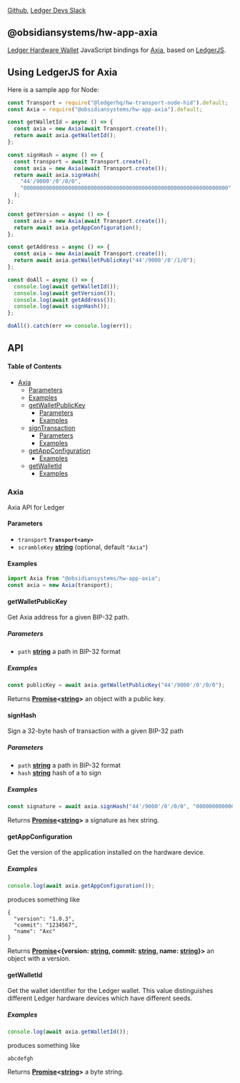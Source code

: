 [Github](https://github.com/LedgerHQ/ledgerjs/),
[Ledger Devs Slack](https://ledger-dev.slack.com/)

## @obsidiansystems/hw-app-axia

[Ledger Hardware Wallet](https://www.ledger.com/) JavaScript bindings for [Axia](https://www.avalabs.org/), based on [LedgerJS](https://github.com/LedgerHQ/ledgerjs).

## Using LedgerJS for Axia

Here is a sample app for Node:

```javascript
const Transport = require("@ledgerhq/hw-transport-node-hid").default;
const Axia = require("@obsidiansystems/hw-app-axia").default;

const getWalletId = async () => {
  const axia = new Axia(await Transport.create());
  return await axia.getWalletId();
};

const signHash = async () => {
  const transport = await Transport.create();
  const axia = new Axia(await Transport.create());
  return await axia.signHash(
    "44'/9000'/0'/0/0",
    "0000000000000000000000000000000000000000000000000000000000000000"
  );
};

const getVersion = async () => {
  const axia = new Axia(await Transport.create());
  return await axia.getAppConfiguration();
};

const getAddress = async () => {
  const axia = new Axia(await Transport.create());
  return await axia.getWalletPublicKey("44'/9000'/0'/1/0");
};

const doAll = async () => {
  console.log(await getWalletId());
  console.log(await getVersion());
  console.log(await getAddress());
  console.log(await signHash());
};

doAll().catch(err => console.log(err));
```

## API

#### Table of Contents

-   [Axia](#axia)
    -   [Parameters](#parameters)
    -   [Examples](#examples)
    -   [getWalletPublicKey](#getwalletpublickey)
        -   [Parameters](#parameters-1)
        -   [Examples](#examples-1)
    -   [signTransaction](#signtransaction)
        -   [Parameters](#parameters-2)
        -   [Examples](#examples-2)
    -   [getAppConfiguration](#getappconfiguration)
        -   [Examples](#examples-3)
    -   [getWalletId](#getwalletid)
        -   [Examples](#examples-4)

### Axia

Axia API for Ledger

#### Parameters

-   `transport` **`Transport<any>`**
-   `scrambleKey` **[string](https://developer.mozilla.org/docs/Web/JavaScript/Reference/Global_Objects/String)**  (optional, default `"Axia"`)

#### Examples

```javascript
import Axia from "@obsidiansystems/hw-app-axia";
const axia = new Axia(transport);
```

#### getWalletPublicKey

Get Axia address for a given BIP-32 path.

##### Parameters

-   `path` **[string](https://developer.mozilla.org/docs/Web/JavaScript/Reference/Global_Objects/String)** a path in BIP-32 format

##### Examples

```javascript
const publicKey = await axia.getWalletPublicKey("44'/9000'/0'/0/0");
```

Returns **[Promise](https://developer.mozilla.org/docs/Web/JavaScript/Reference/Global_Objects/Promise)&lt;[string](https://developer.mozilla.org/docs/Web/JavaScript/Reference/Global_Objects/String)>** an object with a public key.

#### signHash

Sign a 32-byte hash of transaction with a given BIP-32 path

##### Parameters

-   `path` **[string](https://developer.mozilla.org/docs/Web/JavaScript/Reference/Global_Objects/String)** a path in BIP-32 format
-   `hash` **[string](https://developer.mozilla.org/docs/Web/JavaScript/Reference/Global_Objects/String)** hash of a to sign

##### Examples

```javascript
const signature = await axia.signHash("44'/9000'/0'/0/0", "0000000000000000000000000000000000000000000000000000000000000000");
```

Returns **[Promise](https://developer.mozilla.org/docs/Web/JavaScript/Reference/Global_Objects/Promise)&lt;[string](https://developer.mozilla.org/docs/Web/JavaScript/Reference/Global_Objects/String)>** a signature as hex string.

#### getAppConfiguration

Get the version of the application installed on the hardware device.

##### Examples

```javascript
console.log(await axia.getAppConfiguration());
```

produces something like

```
{
  "version": "1.0.3",
  "commit": "1234567",
  "name": "Axc"
}
```

Returns **[Promise](https://developer.mozilla.org/docs/Web/JavaScript/Reference/Global_Objects/Promise)&lt;{version: [string](https://developer.mozilla.org/docs/Web/JavaScript/Reference/Global_Objects/String), commit: [string](https://developer.mozilla.org/docs/Web/JavaScript/Reference/Global_Objects/String), name: [string](https://developer.mozilla.org/docs/Web/JavaScript/Reference/Global_Objects/String)}>** an object with a version.

#### getWalletId

Get the wallet identifier for the Ledger wallet. This value distinguishes different Ledger hardware devices which have different seeds.

##### Examples

```javascript
console.log(await axia.getWalletId());
```
produces something like

```
abcdefgh
```

Returns **[Promise](https://developer.mozilla.org/docs/Web/JavaScript/Reference/Global_Objects/Promise)&lt;[string](https://developer.mozilla.org/docs/Web/JavaScript/Reference/Global_Objects/String)>** a byte string.
